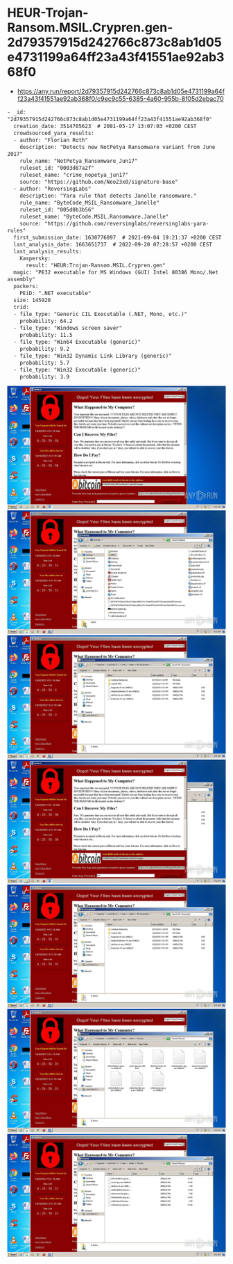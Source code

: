 # HEUR-Trojan-Ransom.MSIL.Crypren.gen-2d79357915d242766c873c8ab1d05e4731199a64ff23a43f41551ae92ab368f0

- https://any.run/report/2d79357915d242766c873c8ab1d05e4731199a64ff23a43f41551ae92ab368f0/c9ec9c55-6385-4a60-955b-8f05d2ebac70

```
- _id: "2d79357915d242766c873c8ab1d05e4731199a64ff23a43f41551ae92ab368f0"
  creation_date: 3514705623  # 2081-05-17 13:07:03 +0200 CEST
  crowdsourced_yara_results: 
  - author: "Florian Roth"
    description: "Detects new NotPetya Ransomware variant from June 2017"
    rule_name: "NotPetya_Ransomware_Jun17"
    ruleset_id: "0003d87a2f"
    ruleset_name: "crime_nopetya_jun17"
    source: "https://github.com/Neo23x0/signature-base"
  - author: "ReversingLabs"
    description: "Yara rule that detects Janelle ransomware."
    rule_name: "ByteCode_MSIL_Ransomware_Janelle"
    ruleset_id: "005d0b3b56"
    ruleset_name: "ByteCode.MSIL.Ransomware.Janelle"
    source: "https://github.com/reversinglabs/reversinglabs-yara-rules"
  first_submission_date: 1630776097  # 2021-09-04 19:21:37 +0200 CEST
  last_analysis_date: 1663651737  # 2022-09-20 07:28:57 +0200 CEST
  last_analysis_results: 
    Kaspersky: 
      result: "HEUR:Trojan-Ransom.MSIL.Crypren.gen"
  magic: "PE32 executable for MS Windows (GUI) Intel 80386 Mono/.Net assembly"
  packers: 
    PEiD: ".NET executable"
  size: 145920
  trid: 
  - file_type: "Generic CIL Executable (.NET, Mono, etc.)"
    probability: 64.2
  - file_type: "Windows screen saver"
    probability: 11.5
  - file_type: "Win64 Executable (generic)"
    probability: 9.2
  - file_type: "Win32 Dynamic Link Library (generic)"
    probability: 5.7
  - file_type: "Win32 Executable (generic)"
    probability: 3.9
```

![c9ec9c55-6385-4a60-955b-8f05d2ebac70-1.jpeg](c9ec9c55-6385-4a60-955b-8f05d2ebac70-1.jpeg)
![c9ec9c55-6385-4a60-955b-8f05d2ebac70-6.jpeg](c9ec9c55-6385-4a60-955b-8f05d2ebac70-6.jpeg)
![c9ec9c55-6385-4a60-955b-8f05d2ebac70-12.jpeg](c9ec9c55-6385-4a60-955b-8f05d2ebac70-12.jpeg)
![c9ec9c55-6385-4a60-955b-8f05d2ebac70-14.jpeg](c9ec9c55-6385-4a60-955b-8f05d2ebac70-14.jpeg)
![c9ec9c55-6385-4a60-955b-8f05d2ebac70-15.jpeg](c9ec9c55-6385-4a60-955b-8f05d2ebac70-15.jpeg)
![c9ec9c55-6385-4a60-955b-8f05d2ebac70-17.jpeg](c9ec9c55-6385-4a60-955b-8f05d2ebac70-17.jpeg)
![c9ec9c55-6385-4a60-955b-8f05d2ebac70-18.jpeg](c9ec9c55-6385-4a60-955b-8f05d2ebac70-18.jpeg)
